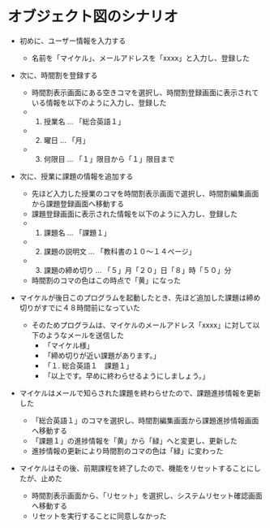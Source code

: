 # オブジェクト図のシナリオ

* 初めに、ユーザー情報を入力する
    * 名前を「マイケル」、メールアドレスを「xxxx」と入力し、登録した

* 次に、時間割を登録する
    * 時間割表示画面にある空きコマを選択し、時間割登録画面に表示されている情報を以下のように入力し、登録した
    * 1. 授業名 ... 「総合英語１」
    * 2. 曜日 ... 「月」
    * 3. 何限目 ... 「１」限目から「１」限目まで

* 次に、授業に課題の情報を追加する
    * 先ほど入力した授業のコマを時間割表示画面で選択し、時間割編集画面から課題登録画面へ移動する
    * 課題登録画面に表示された情報を以下のように入力し、登録した
    * 1. 課題名 ... 「課題１」
    * 2. 課題の説明文 ... 「教科書の１０～１４ページ」
    * 3. 課題の締め切り ... 「５」月「２０」日「８」時「５０」分
    * 時間割のコマの色はこの時点で「黄」になった

* マイケルが後日このプログラムを起動したとき、先ほど追加した課題は締め切りがすでに４８時間前になっていた
    * そのためプログラムは、マイケルのメールアドレス「xxxx」に対して以下のようなメールを送信した
        * 「マイケル様」
        * 「締め切りが近い課題があります。」
        * 「１. 総合英語１　課題１」
        * 「以上です。早めに終わらせるようにしましょう。」

* マイケルはメールで知らされた課題を終わらせたので、課題進捗情報を更新した
    * 「総合英語１」のコマを選択し、時間割編集画面から課題進捗情報画面へ移動する
    * 「課題１」の進捗情報を「黄」から「緑」へと変更し、更新した
    * 進捗情報の更新により時間割のコマの色は「緑」に変わった

* マイケルはその後、前期課程を終了したので、機能をリセットすることにしたが、止めた
    * 時間割表示画面から、「リセット」を選択し、システムリセット確認画面へ移動する
    * リセットを実行することに同意しなかった
